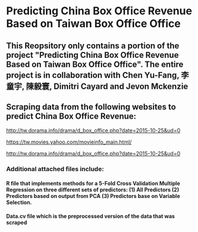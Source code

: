 # Predicting China Box Office Revenue Based on Taiwan Box Office Office

## This Reopsitory only contains a portion of the project "Predicting China Box Office Revenue Based on Taiwan Box Office Office". The entire project is in collaboration with Chen Yu-Fang, 李童宇, 陳毅寰, Dimitri Cayard and Jevon Mckenzie

## Scraping data from the following websites to predict China Box Office Revenue:

http://tw.dorama.info/drama/d_box_office.php?date=2015-10-25&ud=0

https://tw.movies.yahoo.com/movieinfo_main.html/

http://tw.dorama.info/drama/d_box_office.php?date=2015-10-25&ud=0

### Additional attached files include:

#### R file that implements methods for a 5-Fold Cross Validation Multiple Regression on three different sets of predictors: (1) All Predictors (2) Predictors based on output from PCA (3) Predictors base on Variable Selection.

#### Data.cv file which is the preprocessed version of the data that was scraped  
